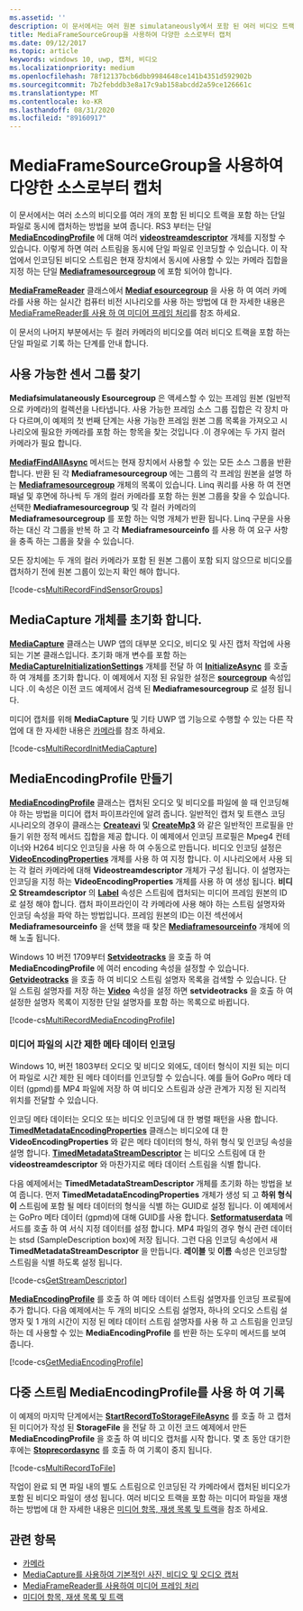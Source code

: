 ```yaml
---
ms.assetid: ''
description: 이 문서에서는 여러 원본 simulataneously에서 포함 된 여러 비디오 트랙을 포함 하는 단일 파일로 비디오를 캡처하는 방법을 보여 줍니다.
title: MediaFrameSourceGroup을 사용하여 다양한 소스로부터 캡처
ms.date: 09/12/2017
ms.topic: article
keywords: windows 10, uwp, 캡처, 비디오
ms.localizationpriority: medium
ms.openlocfilehash: 78f12137bcb6dbb9984648ce141b4351d592902b
ms.sourcegitcommit: 7b2febddb3e8a17c9ab158abcdd2a59ce126661c
ms.translationtype: MT
ms.contentlocale: ko-KR
ms.lasthandoff: 08/31/2020
ms.locfileid: "89160917"
---
```

# <a name="capture-from-multiple-sources-using-mediaframesourcegroup"></a>MediaFrameSourceGroup을 사용하여 다양한 소스로부터 캡처

이 문서에서는 여러 소스의 비디오를 여러 개의 포함 된 비디오 트랙을 포함 하는 단일 파일로 동시에 캡처하는 방법을 보여 줍니다. RS3 부터는 단일 **[MediaEncodingProfile](/uwp/api/windows.media.mediaproperties.mediaencodingprofile)** 에 대해 여러 **[videostreamdescriptor](/uwp/api/windows.media.core.videostreamdescriptor)** 개체를 지정할 수 있습니다. 이렇게 하면 여러 스트림을 동시에 단일 파일로 인코딩할 수 있습니다. 이 작업에서 인코딩된 비디오 스트림은 현재 장치에서 동시에 사용할 수 있는 카메라 집합을 지정 하는 단일 **[Mediaframesourcegroup](/uwp/api/windows.media.capture.frames.mediaframesourcegroup)** 에 포함 되어야 합니다. 

**[MediaFrameReader](/uwp/api/windows.media.capture.frames.mediaframereader)** 클래스에서 **[Mediaf esourcegroup](/uwp/api/windows.media.capture.frames.mediaframesourcegroup)** 을 사용 하 여 여러 카메라를 사용 하는 실시간 컴퓨터 비전 시나리오를 사용 하는 방법에 대 한 자세한 내용은 [MediaFrameReader를 사용 하 여 미디어 프레임 처리](process-media-frames-with-mediaframereader.md)를 참조 하세요.

이 문서의 나머지 부분에서는 두 컬러 카메라의 비디오를 여러 비디오 트랙을 포함 하는 단일 파일로 기록 하는 단계를 안내 합니다.

## <a name="find-available-sensor-groups"></a>사용 가능한 센서 그룹 찾기
**Mediafsimulataneously Esourcegroup** 은 액세스할 수 있는 프레임 원본 (일반적으로 카메라)의 컬렉션을 나타냅니다. 사용 가능한 프레임 소스 그룹 집합은 각 장치 마다 다르며,이 예제의 첫 번째 단계는 사용 가능한 프레임 원본 그룹 목록을 가져오고 시나리오에 필요한 카메라를 포함 하는 항목을 찾는 것입니다 .이 경우에는 두 가지 컬러 카메라가 필요 합니다.

**[MediafFindAllAsync](/uwp/api/windows.media.capture.frames.mediaframesourcegroup.FindAllAsync)** 메서드는 현재 장치에서 사용할 수 있는 모든 소스 그룹을 반환 합니다. 반환 된 각 **Mediaframesourcegroup** 에는 그룹의 각 프레임 원본을 설명 하는 **[Mediaframesourcegroup](/uwp/api/windows.media.capture.frames.mediaframesourceinfo)** 개체의 목록이 있습니다. Linq 쿼리를 사용 하 여 전면 패널 및 후면에 하나씩 두 개의 컬러 카메라를 포함 하는 원본 그룹을 찾을 수 있습니다. 선택한 **Mediaframesourcegroup** 및 각 컬러 카메라의 **Mediaframesourcegroup** 를 포함 하는 익명 개체가 반환 됩니다. Linq 구문을 사용 하는 대신 각 그룹을 반복 하 고 각 **Mediaframesourceinfo** 를 사용 하 여 요구 사항을 충족 하는 그룹을 찾을 수 있습니다.

모든 장치에는 두 개의 컬러 카메라가 포함 된 원본 그룹이 포함 되지 않으므로 비디오를 캡처하기 전에 원본 그룹이 있는지 확인 해야 합니다.

[!code-cs[MultiRecordFindSensorGroups](./code/SimpleCameraPreview_Win10/cs/MainPage.MultiRecord.xaml.cs#SnippetMultiRecordFindSensorGroups)]

## <a name="initialize-the-mediacapture-object"></a>MediaCapture 개체를 초기화 합니다.
**[MediaCapture](/uwp/api/windows.media.capture.mediacapture)** 클래스는 UWP 앱의 대부분 오디오, 비디오 및 사진 캡처 작업에 사용 되는 기본 클래스입니다. 초기화 매개 변수를 포함 하는 **[MediaCaptureInitializationSettings](/uwp/api/windows.media.capture.mediacaptureinitializationsettings)** 개체를 전달 하 여 **[InitializeAsync](/uwp/api/windows.media.capture.mediacapture.InitializeAsync)** 를 호출 하 여 개체를 초기화 합니다. 이 예제에서 지정 된 유일한 설정은 **[sourcegroup](/uwp/api/windows.media.capture.mediacaptureinitializationsettings.SourceGroup)** 속성입니다 .이 속성은 이전 코드 예제에서 검색 된 **Mediaframesourcegroup** 로 설정 됩니다.

미디어 캡처를 위해 **MediaCapture** 및 기타 UWP 앱 기능으로 수행할 수 있는 다른 작업에 대 한 자세한 내용은 [카메라](camera.md)를 참조 하세요.

[!code-cs[MultiRecordInitMediaCapture](./code/SimpleCameraPreview_Win10/cs/MainPage.MultiRecord.xaml.cs#SnippetMultiRecordInitMediaCapture)]

## <a name="create-a-mediaencodingprofile"></a>MediaEncodingProfile 만들기
**[MediaEncodingProfile](/uwp/api/windows.media.mediaproperties.mediaencodingprofile)** 클래스는 캡처된 오디오 및 비디오를 파일에 쓸 때 인코딩해야 하는 방법을 미디어 캡처 파이프라인에 알려 줍니다. 일반적인 캡처 및 트랜스 코딩 시나리오의 경우이 클래스는 **[Createavi](/uwp/api/windows.media.mediaproperties.mediaencodingprofile.createavi)** 및 **[CreateMp3](/uwp/api/windows.media.mediaproperties.mediaencodingprofile.createmp3)** 와 같은 일반적인 프로필을 만들기 위한 정적 메서드 집합을 제공 합니다. 이 예제에서 인코딩 프로필은 Mpeg4 컨테이너와 H264 비디오 인코딩을 사용 하 여 수동으로 만듭니다. 비디오 인코딩 설정은 **[VideoEncodingProperties](/uwp/api/windows.media.mediaproperties.videoencodingproperties)** 개체를 사용 하 여 지정 합니다. 이 시나리오에서 사용 되는 각 컬러 카메라에 대해 **Videostreamdescriptor** 개체가 구성 됩니다. 이 설명자는 인코딩을 지정 하는 **VideoEncodingProperties** 개체를 사용 하 여 생성 됩니다. **비디오 Streamdescriptor** 의 **[Label](/uwp/api/windows.media.core.videostreamdescriptor.Label)** 속성은 스트림에 캡처되는 미디어 프레임 원본의 ID로 설정 해야 합니다. 캡처 파이프라인이 각 카메라에 사용 해야 하는 스트림 설명자와 인코딩 속성을 파악 하는 방법입니다. 프레임 원본의 ID는 이전 섹션에서 **Mediaframesourceinfo** 을 선택 했을 때 찾은 **[Mediaframesourceinfo](/uwp/api/windows.media.capture.frames.mediaframesourceinfo)** 개체에 의해 노출 됩니다.


Windows 10 버전 1709부터 **[Setvideotracks](/uwp/api/windows.media.mediaproperties.mediaencodingprofile.setvideotracks)** 을 호출 하 여 **MediaEncodingProfile** 에 여러 encoding 속성을 설정할 수 있습니다. **[Getvideotracks](/uwp/api/windows.media.mediaproperties.mediaencodingprofile.GetVideoTracks)** 을 호출 하 여 비디오 스트림 설명자 목록을 검색할 수 있습니다. 단일 스트림 설명자를 저장 하는 **[Video](/uwp/api/windows.media.mediaproperties.mediaencodingprofile.Video)** 속성을 설정 하면 **setvideotracks** 을 호출 하 여 설정한 설명자 목록이 지정한 단일 설명자를 포함 하는 목록으로 바뀝니다.


[!code-cs[MultiRecordMediaEncodingProfile](./code/SimpleCameraPreview_Win10/cs/MainPage.MultiRecord.xaml.cs#SnippetMultiRecordMediaEncodingProfile)]

### <a name="encode-timed-metadata-in-media-files"></a>미디어 파일의 시간 제한 메타 데이터 인코딩

Windows 10, 버전 1803부터 오디오 및 비디오 외에도, 데이터 형식이 지원 되는 미디어 파일로 시간 제한 된 메타 데이터를 인코딩할 수 있습니다. 예를 들어 GoPro 메타 데이터 (gpmd)를 MP4 파일에 저장 하 여 비디오 스트림과 상관 관계가 지정 된 지리적 위치를 전달할 수 있습니다. 

인코딩 메타 데이터는 오디오 또는 비디오 인코딩에 대 한 병렬 패턴을 사용 합니다. [**TimedMetadataEncodingProperties**](/uwp/api/windows.media.mediaproperties.timedmetadataencodingproperties) 클래스는 비디오에 대 한 **VideoEncodingProperties** 와 같은 메타 데이터의 형식, 하위 형식 및 인코딩 속성을 설명 합니다. [**TimedMetadataStreamDescriptor**](/uwp/api/windows.media.core.timedmetadatastreamdescriptor) 는 비디오 스트림에 대 한 **videostreamdescriptor** 와 마찬가지로 메타 데이터 스트림을 식별 합니다.  

다음 예제에서는 **TimedMetadataStreamDescriptor** 개체를 초기화 하는 방법을 보여 줍니다. 먼저 **TimedMetadataEncodingProperties** 개체가 생성 되 고 **하위 형식이** 스트림에 포함 될 메타 데이터의 형식을 식별 하는 GUID로 설정 됩니다. 이 예제에서는 GoPro 메타 데이터 (gpmd)에 대해 GUID를 사용 합니다. [**Setformatuserdata**](/uwp/api/windows.media.mediaproperties.timedmetadataencodingproperties.setformatuserdata) 메서드를 호출 하 여 서식 지정 데이터를 설정 합니다. MP4 파일의 경우 형식 관련 데이터는 stsd (SampleDescription box)에 저장 됩니다. 그런 다음 인코딩 속성에서 새 **TimedMetadataStreamDescriptor** 을 만듭니다. **레이블** 및 **이름** 속성은 인코딩할 스트림을 식별 하도록 설정 됩니다. 

[!code-cs[GetStreamDescriptor](./code/SimpleCameraPreview_Win10/cs/MainPage.MultiRecord.xaml.cs#SnippetGetStreamDescriptor)]

[**MediaEncodingProfile**](/uwp/api/windows.media.mediaproperties.mediaencodingprofile.settimedmetadatatracks) 를 호출 하 여 메타 데이터 스트림 설명자를 인코딩 프로필에 추가 합니다. 다음 예제에서는 두 개의 비디오 스트림 설명자, 하나의 오디오 스트림 설명자 및 1 개의 시간이 지정 된 메타 데이터 스트림 설명자를 사용 하 고 스트림을 인코딩하는 데 사용할 수 있는 **MediaEncodingProfile** 를 반환 하는 도우미 메서드를 보여 줍니다.

[!code-cs[GetMediaEncodingProfile](./code/SimpleCameraPreview_Win10/cs/MainPage.MultiRecord.xaml.cs#SnippetGetMediaEncodingProfile)]

## <a name="record-using-the-multi-stream-mediaencodingprofile"></a>다중 스트림 MediaEncodingProfile를 사용 하 여 기록
이 예제의 마지막 단계에서는 **[StartRecordToStorageFileAsync](/uwp/api/windows.media.capture.mediacapture.startrecordtostoragefileasync)** 를 호출 하 고 캡처된 미디어가 작성 된 **StorageFile** 을 전달 하 고 이전 코드 예제에서 만든 **MediaEncodingProfile** 을 호출 하 여 비디오 캡처를 시작 합니다. 몇 초 동안 대기한 후에는 **[Stoprecordasync](/uwp/api/windows.media.capture.mediacapture.StopRecordAsync)** 를 호출 하 여 기록이 중지 됩니다.

[!code-cs[MultiRecordToFile](./code/SimpleCameraPreview_Win10/cs/MainPage.MultiRecord.xaml.cs#SnippetMultiRecordToFile)]

작업이 완료 되 면 파일 내의 별도 스트림으로 인코딩된 각 카메라에서 캡처된 비디오가 포함 된 비디오 파일이 생성 됩니다. 여러 비디오 트랙을 포함 하는 미디어 파일을 재생 하는 방법에 대 한 자세한 내용은 [미디어 항목, 재생 목록 및 트랙](media-playback-with-mediasource.md)을 참조 하세요.

## <a name="related-topics"></a>관련 항목

* [카메라](camera.md)
* [MediaCapture를 사용하여 기본적인 사진, 비디오 및 오디오 캡처](basic-photo-video-and-audio-capture-with-MediaCapture.md)
* [MediaFrameReader를 사용하여 미디어 프레임 처리](process-media-frames-with-mediaframereader.md)
* [미디어 항목, 재생 목록 및 트랙](media-playback-with-mediasource.md)


 

 